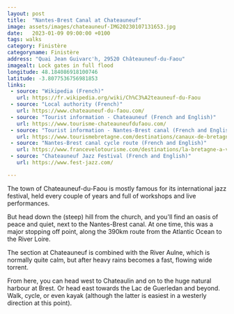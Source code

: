 ```yaml
---
layout: post
title:  "Nantes-Brest Canal at Chateauneuf"
image: assets/images/chateauneuf-IMG20230107131653.jpg
date:   2023-01-09 09:00:00 +0100
tags: walks
category: Finistère
categoryname: Finistère
address: "Quai Jean Guivarc'h, 29520 Châteauneuf-du-Faou"
imagealt: Lock gates in full flood
longitude: 48.184086918100746
latitude: -3.8077536756981853
links:
 - source: "Wikipedia (French)"
   url: https://fr.wikipedia.org/wiki/Ch%C3%A2teauneuf-du-Faou
 - source: "Local authority (French)"
   url: https://www.chateauneuf-du-faou.com/
 - source: "Tourist information - Chateauneuf (French and English)"
   url: https://www.tourisme-chateauneufdufaou.com/
 - source: "Tourist information - Nantes-Brest canal (French and English)"
   url: https://www.tourismebretagne.com/destinations/canaux-de-bretagne/le-canal-de-nantes-a-brest/
 - source: "Nantes-Brest canal cycle route (French and English)"
   url: https://www.francevelotourisme.com/destinations/la-bretagne-a-velo/canal-de-nantes-a-brest-a-velo
 - source: "Chateauneuf Jazz Festival (French and English)"
   url: https://www.fest-jazz.com/

---
```

The town of Chateauneuf-du-Faou is mostly famous for its international jazz festival, held every couple of years and full of workshops and live performances.

But head down the (steep) hill from the church, and you'll find an oasis of peace and quiet, next to the Nantes-Brest canal. At one time, this was a major stopping off point, along the 390km route from the Atlantic Ocean to the River Loire.

The section at Chateauneuf is combined with the River Aulne, which is normally quite calm, but after heavy rains becomes a fast, flowing wide torrent.

From here, you can head west to Chateaulin and on to the huge natural harbour at Brest. Or head east towards the Lac de Guerledan and beyond. Walk, cycle, or even kayak (although the latter is easiest in a westerly direction at this point).
